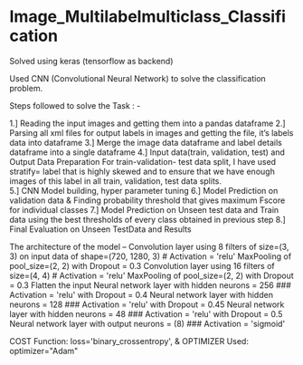 # Image_Multilabelmulticlass_Classification

Solved using keras (tensorflow as backend)

Used CNN (Convolutional Neural Network) to solve the classification problem.

Steps followed to solve the Task : -

1.] Reading the input images and getting them into a pandas dataframe
2.] Parsing all xml files for output labels in images and getting the file, it’s labels data into dataframe
3.] Merge the image data dataframe and label details dataframe into a single dataframe
4.] Input data(train, validation, test) and Output Data Preparation
For train-validation- test data split, I have used stratify= label that is highly skewed and to ensure that we have enough images of this label in all train, validation, test data splits.  
5.] CNN Model building, hyper parameter tuning 
6.] Model Prediction on validation data & Finding probability threshold that gives maximum Fscore for individual classes
7.] Model Prediction on Unseen test data and Train data using the best thresholds of every class obtained in previous step
8.] Final Evaluation on Unseen TestData and Results 

The architecture of the model –
Convolution layer using 8 filters of size=(3, 3) on input data of shape=(720, 1280, 3)  # Activation = 'relu' 
MaxPooling of pool_size=(2, 2)      with Dropout = 0.3
Convolution layer using 16 filters of size=(4, 4)   # Activation = 'relu'
MaxPooling of pool_size=(2, 2)       with Dropout  = 0.3
Flatten the input
Neural network layer with hidden neurons = 256        ### Activation = 'relu' with Dropout = 0.4
Neural network layer with hidden neurons = 128        ### Activation = 'relu' with Dropout = 0.45
Neural network layer with hidden neurons = 48          ### Activation = 'relu' with Dropout = 0.5
Neural network layer with output neurons = (8)           ### Activation = 'sigmoid'

COST Function: loss='binary_crossentropy',           &           OPTIMIZER Used: optimizer="Adam"

